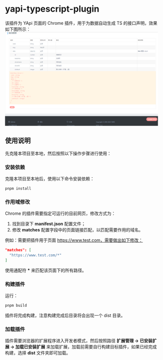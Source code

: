 # yapi-typescript-plugin

该插件为 YApi 页面的 Chrome 插件，用于为数据自动生成 TS 的接口声明，效果如下图所示：
![示例](./images/1.png)

## 使用说明
先克隆本项目至本地，然后按照以下操作步骤进行使用：

### 安装依赖
克隆本项目至本地后，使用以下命令安装依赖：
```sh
pnpm install
```
### 作用域修改
Chrome 的插件需要指定可运行的目前网页，修改方式为：
1. 找到目录下 **manifest.json** 配置文件；
2. 修改 **matches** 配置字段中的页面链接匹配，以匹配需要作用的域名。

例如：需要把插件用于页面 https://www.test.com，需要做出如下修改：
```json
"matches": [
  "https://www.test.com/*"
]
```
使用通配符 **\*** 来匹配该页面下的所有路径。

### 构建插件
运行：
```sh
pnpm build
``` 
插件将完成构建，注意构建完成后目录将会出现一个 dist 目录。

### 加载插件
插件需要浏览器的扩展程序进入开发者模式，然后按照路径 **扩展管理 -> 已安装扩展 -> 加载已安装扩展** 来加载扩展，加载前需要自行构建目标插件，如果已经完成构建，选择 **dist** 文件夹即可加载。



